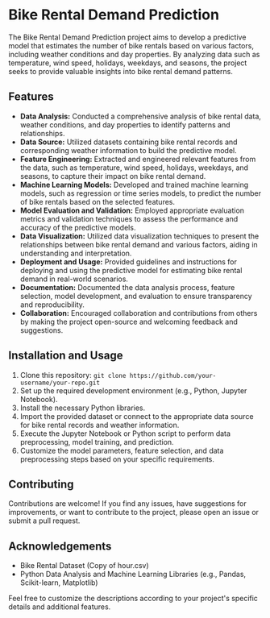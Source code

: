 # Bike Rental Demand Prediction

The Bike Rental Demand Prediction project aims to develop a predictive model that estimates the number of bike rentals based on various factors, including weather conditions and day properties. By analyzing data such as temperature, wind speed, holidays, weekdays, and seasons, the project seeks to provide valuable insights into bike rental demand patterns.

## Features
- **Data Analysis:** Conducted a comprehensive analysis of bike rental data, weather conditions, and day properties to identify patterns and relationships.
- **Data Source:** Utilized datasets containing bike rental records and corresponding weather information to build the predictive model.
- **Feature Engineering:** Extracted and engineered relevant features from the data, such as temperature, wind speed, holidays, weekdays, and seasons, to capture their impact on bike rental demand.
- **Machine Learning Models:** Developed and trained machine learning models, such as regression or time series models, to predict the number of bike rentals based on the selected features.
- **Model Evaluation and Validation:** Employed appropriate evaluation metrics and validation techniques to assess the performance and accuracy of the predictive models.
- **Data Visualization:** Utilized data visualization techniques to present the relationships between bike rental demand and various factors, aiding in understanding and interpretation.
- **Deployment and Usage:** Provided guidelines and instructions for deploying and using the predictive model for estimating bike rental demand in real-world scenarios.
- **Documentation:** Documented the data analysis process, feature selection, model development, and evaluation to ensure transparency and reproducibility.
- **Collaboration:** Encouraged collaboration and contributions from others by making the project open-source and welcoming feedback and suggestions.

## Installation and Usage
1. Clone this repository: `git clone https://github.com/your-username/your-repo.git`
2. Set up the required development environment (e.g., Python, Jupyter Notebook).
3. Install the necessary Python libraries.
4. Import the provided dataset or connect to the appropriate data source for bike rental records and weather information.
5. Execute the Jupyter Notebook or Python script to perform data preprocessing, model training, and prediction.
6. Customize the model parameters, feature selection, and data preprocessing steps based on your specific requirements.

## Contributing
Contributions are welcome! If you find any issues, have suggestions for improvements, or want to contribute to the project, please open an issue or submit a pull request.

## Acknowledgements
- Bike Rental Dataset (Copy of hour.csv)
- Python Data Analysis and Machine Learning Libraries (e.g., Pandas, Scikit-learn, Matplotlib)

Feel free to customize the descriptions according to your project's specific details and additional features.
